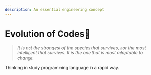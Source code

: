```yaml
---
description: An essential engineering concept
---
```


# Evolution of Codes🚧

> _It is not the strongest of the species that survives, nor the most intelligent that survives. It is the one that is most adaptable to change._

Thinking in study programming language in a rapid way.


